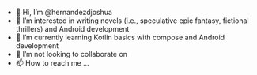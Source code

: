 - 👋 Hi, I’m @hernandezdjoshua
- 👀 I’m interested in writing novels (i.e., speculative epic fantasy, fictional thrillers) and Android development
- 🌱 I’m currently learning Kotlin basics with compose and Android development
- 💞️ I’m not looking to collaborate on 
- 📫 How to reach me ...

<!---
hernandezdjoshua/hernandezdjoshua is a ✨ special ✨ repository because its `README.md` (this file) appears on your GitHub profile.
You can click the Preview link to take a look at your changes.
--->
